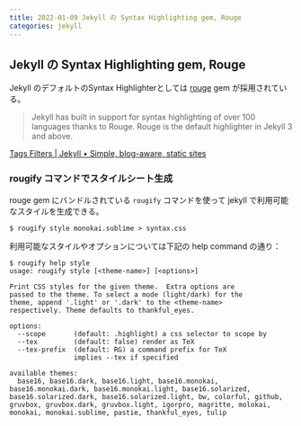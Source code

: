 ```yaml
---
title: 2022-01-09 Jekyll の Syntax Highlighting gem, Rouge
categories: jekyll
---
```


## Jekyll の Syntax Highlighting gem, Rouge

Jekyll のデフォルトのSyntax Highlighterとしては [rouge](https://github.com/rouge-ruby/rouge) gem が採用されている。

> Jekyll has built in support for syntax highlighting of over 100 languages thanks to Rouge. Rouge is the default highlighter in Jekyll 3 and above.

[Tags Filters \| Jekyll • Simple, blog-aware, static sites](https://jekyllrb.com/docs/liquid/tags/#code-snippet-highlighting)

### rougify コマンドでスタイルシート生成

rouge gem にバンドルされている `rougify` コマンドを使って jekyll で利用可能なスタイルを生成できる。

```console
$ rougify style monokai.sublime > syntax.css
```

利用可能なスタイルやオプションについては下記の help command の通り：

```console
$ rougify help style
usage: rougify style [<theme-name>] [<options>]

Print CSS styles for the given theme.  Extra options are
passed to the theme. To select a mode (light/dark) for the
theme, append '.light' or '.dark' to the <theme-name>
respectively. Theme defaults to thankful_eyes.

options:
  --scope       (default: .highlight) a css selector to scope by
  --tex         (default: false) render as TeX
  --tex-prefix  (default: RG) a command prefix for TeX
                implies --tex if specified

available themes:
  base16, base16.dark, base16.light, base16.monokai, base16.monokai.dark, base16.monokai.light, base16.solarized, base16.solarized.dark, base16.solarized.light, bw, colorful, github, gruvbox, gruvbox.dark, gruvbox.light, igorpro, magritte, molokai, monokai, monokai.sublime, pastie, thankful_eyes, tulip
```
